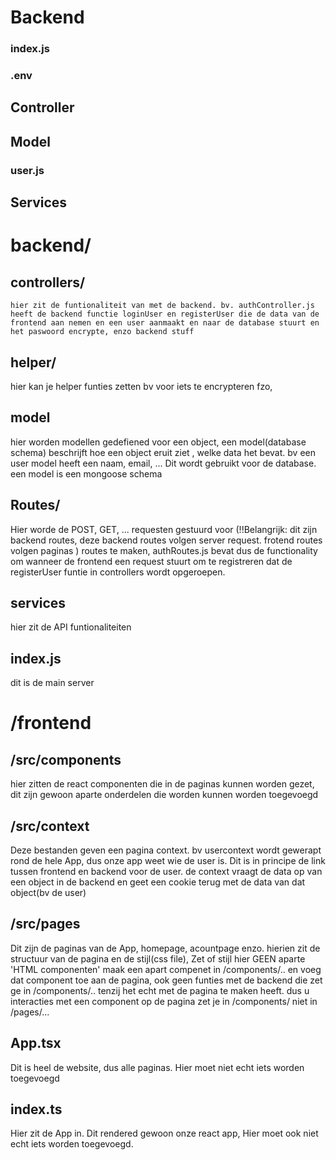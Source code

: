 # Backend

### index.js

### .env

## Controller

## Model

### user.js 

## Services

# backend/
  ## controllers/
    hier zit de funtionaliteit van met de backend. bv. authController.js heeft de backend functie loginUser en registerUser die de data van de frontend aan nemen en een user aanmaakt en naar de database stuurt en het paswoord encrypte, enzo backend stuff 
  ## helper/  
  hier kan je helper funties zetten bv voor iets te encrypteren fzo, 
  ## model 
  hier worden modellen gedefiened voor een object, een model(database schema) beschrijft hoe een object eruit ziet , welke data het bevat. bv een user model heeft een naam, email, ... Dit wordt gebruikt voor de database. een model is een mongoose schema
  ## Routes/
  Hier worde de POST, GET, ... requesten gestuurd voor (!!Belangrijk: dit zijn backend routes, deze backend routes volgen server request. frotend routes volgen paginas  ) routes te maken, authRoutes.js bevat dus de functionality om wanneer  de frontend een request stuurt om te registreren dat de registerUser funtie in controllers wordt opgeroepen.
 ## services 
 hier zit de API funtionaliteiten 

 ## index.js 
 dit is de main server

# /frontend 
## /src/components
hier zitten de react componenten die in de paginas kunnen worden gezet, dit zijn gewoon aparte onderdelen die worden kunnen worden toegevoegd
## /src/context 
Deze bestanden geven een pagina context. bv usercontext wordt gewerapt rond de hele App, dus onze app weet wie de user is. Dit is in principe de link tussen frontend en backend voor de user. de context vraagt de data op van een object in de backend en geet een cookie terug met de data van dat object(bv de user)
## /src/pages 
Dit zijn de paginas van de App, homepage, acountpage enzo. hierien zit de structuur van de pagina en de stijl(css file), Zet of stijl hier GEEN aparte 'HTML componenten' maak een apart compenet in /components/.. en voeg dat component toe aan de pagina, ook geen funties met de backend die zet ge in /components/.. tenzij het echt met de pagina te maken heeft. dus u interacties met een component op de pagina zet je in /components/ niet in /pages/...

## App.tsx 
Dit is heel de website, dus alle paginas. Hier moet niet echt iets worden toegevoegd
## index.ts
Hier zit de App in. Dit rendered gewoon onze react app, Hier moet ook niet echt iets worden toegevoegd.